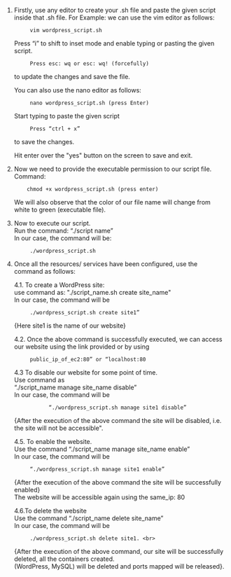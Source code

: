 1. Firstly, use any editor to create your .sh file and paste the given script inside that .sh file.
    For Example: we can use the vim editor as follows: <br>
    
            vim wordpress_script.sh

    Press “i” to shift to inset mode and enable typing or pasting the given script. <br>
    
            Press esc: wq or esc: wq! (forcefully) 
    
    to update the changes and save the file.<br>


    You can also use the nano editor as follows: <br>
    
            nano wordpress_script.sh (press Enter)

    Start typing to paste the given script

            Press “ctrl + x” 
      to save the changes. <br>

    Hit enter over the "yes" button on the screen to save and exit.

2.  Now we need to provide the executable permission to our script file. <br>
    Command: 
    
            chmod +x wordpress_script.sh (press enter) 
    We will also observe that the color of our file name will change from white to green (executable file).

3. Now to execute our script.<br>
   Run the command: “./script name” <br>
   In our case, the command will be: <br> 
   
            ./wordpress_script.sh

4. Once all the resources/ services have been configured, use the command as follows: <br>

    4.1.  To create a WordPress site: <br>
          use command as: "./script_name.sh create site_name" <br>
          In our case, the command will be 
          
            ./wordpress_script.sh create site1”

      {Here site1 is the name of our website}
  
    4.2.  Once the above command is successfully executed, we can access our website using the link provided or by using <br>       
    
            public_ip_of_ec2:80” or “localhost:80

    4.3   To disable our website for some point of time. <br>
          Use command as  <br>
          “./script_name manage site_name disable” <br>
          In our case, the command will be 
          
                  “./wordpress_script.sh manage site1 disable”

      {After the execution of the above command the site will be disabled, i.e. the site will not be accessible".

    4.5.  To enable the website. <br>
          Use the command “./script_name manage site_name enable” <br>
          In our case, the command will be 
          
            “./wordpress_script.sh manage site1 enable”

      {After the execution of the above command the site will be successfully enabled} <br>
          The website will be accessible again using the same_ip: 80

    4.6.To delete the website <br>
          Use the command “./script_name delete site_name” <br>
          In our case, the command will be 
          
            ./wordpress_script.sh delete site1. <br>

      {After the execution of the above command, our site will be successfully deleted, all the containers created.   
          (WordPress, MySQL) will be deleted and ports mapped will be released}.

         
